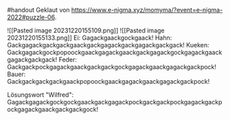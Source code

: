 #handout 
Geklaut von https://www.e-nigma.xyz/momyma/?event=e-nigma-2022#puzzle-06.

![[Pasted image 20231220155109.png]]
![[Pasted image 20231220155133.png]]
Ei: Gagackgaackgockgaack!
Hahn: Gackgagackgackgackgaackgackgagackgackgagackgackgack!
Kueken: Gackgagackgockpopoockgaackgagackgaackgackgagackgockgagackgaackgagackgackgack!
Feder: Gackgackpockgagackgaackgackgackgockgagackgaackgagackgackpock!
Bauer: Gackgackgackgackgaackpopoockgaackgagackgaackgagackgackpock!

Lösungswort "Wilfred":
Gagackgagackgockgockgaackgackgagackpockgackgackpockgagackgackpockgagackgaackgackgackgock!